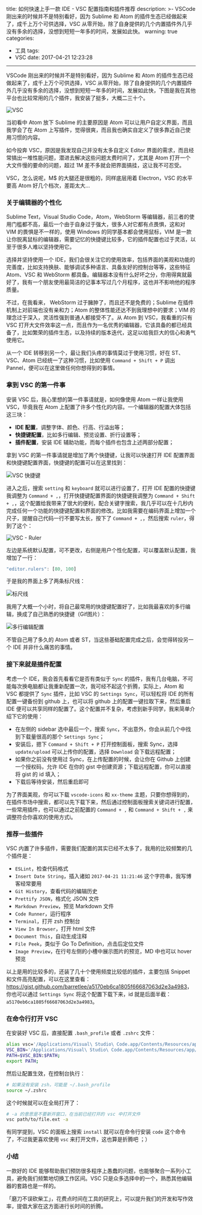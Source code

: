 title: 如何快速上手一款 IDE - VSC 配置指南和插件推荐
description: >-
  VSCode 刚出来的时候并不是特别看好，因为 Sublime 和 Atom 的插件生态已经做起来了，成千上万个可供选择，VSC
  从零开始，除了自身提供的几个内置插件外几乎没有多余的选择，没想到短短一年多的时间，发展如此快。
warning: true
categories:
  - 工具
tags:
  - VSC
date: 2017-04-21 12:23:28
---
VSCode 刚出来的时候并不是特别看好，因为 Sublime 和 Atom 的插件生态已经做起来了，成千上万个可供选择，VSC 从零开始，除了自身提供的几个内置插件外几乎没有多余的选择，没想到短短一年多的时间，发展如此快，下图是我在其他平台也比较常用的几个插件，我安装了挺多，大概二三十个。

![VSC](//ww3.sinaimg.cn/large/006tKfTcgy1feu3asuhi8j31400p0jxr.jpg)

<!--more-->

当初看中 Atom 放下 Sublime 的主要原因是 Atom 可以让用户自定义界面，而且我学会了在 Atom 上写插件，觉得很爽，而且我也确实自定义了很多靠近自己使用习惯的内容。

如今投奔 VSC，原因是我发现自己并没有太多自定义 Editor 界面的需求，而且经常搞出一堆性能问题，潜进去解决这些问题太费时间了，尤其是 Atom 打开一个大文件慢的要命的问题，超过 1M 差不多就会把界面搞挂，这让我不可忍受。

VSC，怎么说呢，M$ 的大腿还是很粗的，同样底层用着 Electron，VSC 的水平要高 Atom 好几个档次，差距太大...

### 关于编辑器的个性化

Sublime Text，Visual Studio Code，Atom，WebStorm 等编辑器，前三者的使用门槛都不高，最后一个由于自身过于强大，很多人对它都有点畏惧，这和对 VIM 的畏惧是不一样的，使用 Windows 的同学基本都会使用鼠标，VIM 是一款让你脱离鼠标的编辑器，需要记忆的快捷键比较多，它的插件配置也过于灵活，以至于很多人难以坚持使用它。

选择并坚持使用一个 IDE，我们会很关注它的使用效率，包括界面的美观和功能的完善度，比如支持换肤、能够调试多种语言、具备友好的控制台等等，这些特征 Atom、VSC 和 WebStorm 都具备。编辑器本没有什么好坏之分，你用得爽就最好了，我有一个朋友使用最简洁的记事本写过几个月程序，这也并不影响他的程序质量。

不过，在我看来， WebStorm 过于臃肿了，而且还不是免费的；Sublime 在插件机制上对前端也没有亲和力；Atom 的整体性能还达不到我理想中的要求；VIM 的理念过于深入，灵活性强到普通人都接受不了。从 Atom 到 VSC，我看重的只有 VSC 打开大文件效率这一点，而且作为一名优秀的编辑器，它该具备的都已经具备了，比如繁荣的插件生态，以及持续的版本迭代，这足以给我巨大的信心和勇气使用它。

从一个 IDE 转移到另一个，最让我们头疼的事情莫过于使用习惯，好在 ST、VSC、Atom 已经统一了这种习惯，比如使用 `Command + Shift + P` 调出 Pannel，便可以在这里做任何你想得到的事情。

### 拿到 VSC 的第一件事

安装 VSC 后，我心里想的第一件事请就是，如何像使用 Atom 一样让我使用 VSC，毕竟我在 Atom 上配置了许多个性化的内容。一个编辑器的配置大体包括这三块：

- **IDE 配置**，调整字体、颜色、行高、行溢出等；
- **快捷键配置**，比如多行编辑、预览设置、折行设置等；
- **插件配置**，安装 IDE 辅助功能，而每个插件也包含上述两部分配置；

拿到 VSC 的第一件事请就是增加了两个快捷键，让我可以快速打开 IDE 配置界面和快捷键配置界面，快捷键的配置可以在这里找到：

![VSC 快捷键](//ww2.sinaimg.cn/large/006tKfTcgy1feu3zq0epwj30dg07bdgr.jpg)

进入之后，搜索 `setting` 和 `keyboard` 就可以进行设置了，打开 IDE 配置的快捷键我调整为 `Command + ,`，打开快捷键配置界面的快捷键我调整为 `Command + Shift + ,`，这个配置给我带来了很大的便利，配合关键字搜索，我几乎可以在十几秒内完成任何一个功能的快捷键配置和界面的修改。比如我需要在编码界面上增加一个尺子，提醒自己代码一行不要写太长，按下了 `Command + ,`，然后搜索 `ruler`，得到了这个：

![VSC - Ruler](//ww3.sinaimg.cn/large/006tKfTcgy1feu45ds8j5j31400p0q8r.jpg)

左边是系统默认配置，可不更改，右侧是用户个性化配置，可以覆盖默认配置，我增加了一行：

```javascript
"editor.rulers": [80, 100]
```

于是我的界面上多了两条标尺线：

![标尺线](//ww2.sinaimg.cn/large/006tKfTcgy1feu46u3rfzj31400p0dmy.jpg)

我用了大概一个小时，将自己最常用的快捷键配置好了，比如我最喜欢的多行编辑，换成了自己熟悉的快捷键（Gif图片）：

![多行编辑配置](//ww3.sinaimg.cn/large/006tKfTcgy1feu6aa5k7lg30jv08hti7.gif)

不管自己用了多久的 Atom 或者 ST，当这些基础配置完成之后，会觉得转投另一个 IDE 并非什么痛苦的事情。

### 接下来就是插件配置

考虑一个 IDE，我会首先看看它是否有类似于 `Sync` 的插件，我有几台电脑，不可能每次换电脑都让我重新配置一次，我可经不起这个折腾，实际上，Atom 和 VSC 都提供了 `Sync` 插件，比如 VSC 的 `Settings Sync`，可以轻松将 IDE 的所有配置一键备份到 github 上，也可以将 github 上的配置一键拉取下来，然后重启 IDE 便可以共享同样的配置了。这个配置并不复杂，考虑到新手同学，我来简单介绍下它的使用：

- 在左侧的 sidebar 选中最后一个，搜索 `Sync`，不出意外，你会从前几个中找到下载量很高的那个 `Settings Sync`；
- 安装后，摁下 `Command + Shift + P` 打开控制面板，搜索 Sync，选择 `update/upload` 可以上传你的配置，选择 `Download` 会下载远程配置；
- 如果你之前没有使用过 Sync，在上传配置的时候，会让你在 Github 上创建一个授权码，允许 IDE 在你的 gist 中创建资源；下载远程配置，你可以直接将 gist 的 id 填入；
- 下载后等待安装，然后重启即可

为了界面美观，你可以下载 `vscode-icons` 和 `xx-theme` 主题，只要你想得到的，在插件市场中搜索，都可以先下载下来，然后通过控制面板搜索关键词进行配置，一些常用插件，也可以通过之前配置的 `Command + ,` 和 `Command + Shift + ,` 来调整符合你喜欢的使用方式i。


### 推荐一些插件

VSC 内置了许多插件，需要我们配置的其实已经不太多了，我用的比较频繁的几个插件是：

- `ESLint`，检查代码格式
- `Insert Date String`，插入诸如 `2017-04-21 11:21:46` 这个字符串，我写博客经常要用
- `Git History`，查看代码的编辑历史
- `Prettify JSON`，格式化 JSON 文件
- `Markdown Preview`，预览 Markdown 文件
- `Code Runner`，运行程序
- `Terminal`，打开 zsh 控制台
- `View In Browser`，打开 html 文件
- `Document This`，自动生成注释
- `File Peek`，类似于 Go To Definition，点击后定位文件
- `Image Preview`，在行号左侧的小槽中展示图片的预览，MD 中也可以 hover 预览

以上是用的比较多的，还装了几十个使用频度比较低的插件，主要包括 Snippet 和文件高亮配置，可以在这里查看：<https://gist.github.com/barretlee/a5170eb6ca1805f66687063d2e3a4983>，你也可以通过 `Settings Sync` 将这个配置下载下来，id 就是后面半截：`a5170eb6ca1805f66687063d2e3a4983`。

### 在命令行打开 VSC

在安装好 VSC 后，直接配置 `.bash_profile` 或者 `.zshrc` 文件：

```bash
alias vsc='/Applications/Visual\ Studio\ Code.app/Contents/Resources/app/bin/code';
VSC_BIN='/Applications/Visual\ Studio\ Code.app/Contents/Resources/app/bin';
PATH=$VSC_BIN:$PATH;
export PATH;
```

然后让配置生效，在控制台执行：

```bash
# 如果没有安装 zsh，可能是 ~/.bash_profile
source ~/.zshrc 
```

这个时候就可以在全局打开了：

```bash
# -a 的意思是不要新开窗口，在当前已经打开的 vsc 中打开文件
vsc path/to/file.ext -a 
```

有同学提到，VSC 的面板上搜索 `install` 就可以在命令行安装 `code` 这个命令了，不过我更喜欢使用 `vsc` 来打开文件，这也算是折腾吧 ；）

### 小结

一款好的 IDE 能够帮助我们预防很多程序上愚蠢的问题，也能够聚合一系列小工具，避免我们频繁地切换工作区间。VSC 只是众多选择中的一个，熟悉其他编辑器的套路也是一样的。

「磨刀不误砍柴工」，花费点时间在工具的研究上，可以提升我们的开发和写作效率，提倡大家在这方面进行长时间的折腾。
